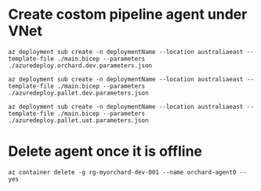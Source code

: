 # Create costom pipeline agent under VNet
```
az deployment sub create -n deploymentName --location australiaeast --template-file ./main.bicep --parameters ./azuredeploy.orchard.dev.parameters.json
```

```
az deployment sub create -n deploymentName --location australiaeast --template-file ./main.bicep --parameters ./azuredeploy.pallet.dev.parameters.json

az deployment sub create -n deploymentName --location australiaeast --template-file ./main.bicep --parameters ./azuredeploy.pallet.uat.parameters.json
```


# Delete agent once it is offline
```
az container delete -g rg-myorchard-dev-001 --name orchard-agent0 --yes
```